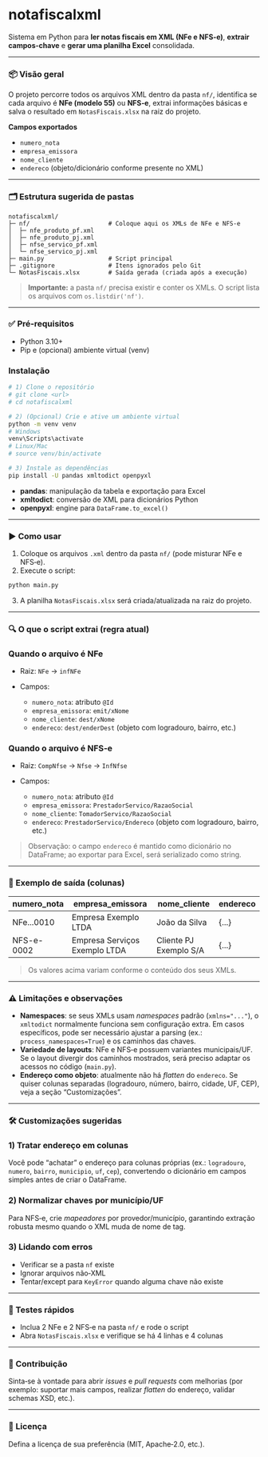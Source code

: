 # notafiscalxml

Sistema em Python para **ler notas fiscais em XML (NFe e NFS‑e)**, **extrair campos-chave** e **gerar uma planilha Excel** consolidada.

---

### 📦 Visão geral

O projeto percorre todos os arquivos XML dentro da pasta `nf/`, identifica se cada arquivo é **NFe (modelo 55)** ou **NFS‑e**, extrai informações básicas e salva o resultado em `NotasFiscais.xlsx` na raiz do projeto.

**Campos exportados**

* `numero_nota`
* `empresa_emissora`
* `nome_cliente`
* `endereco` (objeto/dicionário conforme presente no XML)

---

### 🗂️ Estrutura sugerida de pastas

```
notafiscalxml/
├─ nf/                      # Coloque aqui os XMLs de NFe e NFS‑e
│  ├─ nfe_produto_pf.xml
│  ├─ nfe_produto_pj.xml
│  ├─ nfse_servico_pf.xml
│  └─ nfse_servico_pj.xml
├─ main.py                  # Script principal
├─ .gitignore               # Itens ignorados pelo Git
└─ NotasFiscais.xlsx        # Saída gerada (criada após a execução)
```

> **Importante:** a pasta `nf/` precisa existir e conter os XMLs. O script lista os arquivos com `os.listdir('nf')`.

---

### ✅ Pré‑requisitos

* Python 3.10+
* Pip e (opcional) ambiente virtual (venv)

### Instalação

```bash
# 1) Clone o repositório
# git clone <url>
# cd notafiscalxml

# 2) (Opcional) Crie e ative um ambiente virtual
python -m venv venv
# Windows
venv\Scripts\activate
# Linux/Mac
# source venv/bin/activate

# 3) Instale as dependências
pip install -U pandas xmltodict openpyxl
```

* **pandas**: manipulação da tabela e exportação para Excel
* **xmltodict**: conversão de XML para dicionários Python
* **openpyxl**: engine para `DataFrame.to_excel()`

---

### ▶️ Como usar

1. Coloque os arquivos `.xml` dentro da pasta `nf/` (pode misturar NFe e NFS‑e).
2. Execute o script:

```bash
python main.py
```

3. A planilha `NotasFiscais.xlsx` será criada/atualizada na raiz do projeto.

---

### 🔍 O que o script extrai (regra atual)

### Quando o arquivo é **NFe**

* Raiz: `NFe` → `infNFe`
* Campos:

  * `numero_nota`: atributo `@Id`
  * `empresa_emissora`: `emit/xNome`
  * `nome_cliente`: `dest/xNome`
  * `endereco`: `dest/enderDest` (objeto com logradouro, bairro, etc.)

### Quando o arquivo é **NFS‑e**

* Raiz: `CompNfse` → `Nfse` → `InfNfse`
* Campos:

  * `numero_nota`: atributo `@Id`
  * `empresa_emissora`: `PrestadorServico/RazaoSocial`
  * `nome_cliente`: `TomadorServico/RazaoSocial`
  * `endereco`: `PrestadorServico/Endereco` (objeto com logradouro, bairro, etc.)

> Observação: o campo `endereco` é mantido como dicionário no DataFrame; ao exportar para Excel, será serializado como string.

---

### 📄 Exemplo de saída (colunas)

| numero\_nota | empresa\_emissora             | nome\_cliente          | endereco |
| ------------ | ----------------------------- | ---------------------- | -------- |
| NFe...0010   | Empresa Exemplo LTDA          | João da Silva          | {...}    |
| NFS-e-0002   | Empresa Serviços Exemplo LTDA | Cliente PJ Exemplo S/A | {...}    |

> Os valores acima variam conforme o conteúdo dos seus XMLs.

---

### ⚠️ Limitações e observações

* **Namespaces**: se seus XMLs usam *namespaces* padrão (`xmlns="..."`), o `xmltodict` normalmente funciona sem configuração extra. Em casos específicos, pode ser necessário ajustar a parsing (ex.: `process_namespaces=True`) e os caminhos das chaves.
* **Variedade de layouts**: NFe e NFS‑e possuem variantes municipais/UF. Se o layout divergir dos caminhos mostrados, será preciso adaptar os acessos no código (`main.py`).
* **Endereço como objeto**: atualmente não há *flatten* do `endereco`. Se quiser colunas separadas (logradouro, número, bairro, cidade, UF, CEP), veja a seção “Customizações”.

---

### 🛠️ Customizações sugeridas

### 1) Tratar endereço em colunas

Você pode “achatar” o endereço para colunas próprias (ex.: `logradouro`, `numero`, `bairro`, `municipio`, `uf`, `cep`), convertendo o dicionário em campos simples antes de criar o DataFrame.

### 2) Normalizar chaves por município/UF

Para NFS‑e, crie *mapeadores* por provedor/município, garantindo extração robusta mesmo quando o XML muda de nome de tag.

### 3) Lidando com erros

* Verificar se a pasta `nf` existe
* Ignorar arquivos não‑XML
* Tentar/except para `KeyError` quando alguma chave não existe

---

### 🧪 Testes rápidos

* Inclua 2 NFe e 2 NFS‑e na pasta `nf/` e rode o script
* Abra `NotasFiscais.xlsx` e verifique se há 4 linhas e 4 colunas

---

### 🤝 Contribuição

Sinta‑se à vontade para abrir *issues* e *pull requests* com melhorias (por exemplo: suportar mais campos, realizar *flatten* do endereço, validar schemas XSD, etc.).

---

### 📄 Licença

Defina a licença de sua preferência (MIT, Apache‑2.0, etc.).
